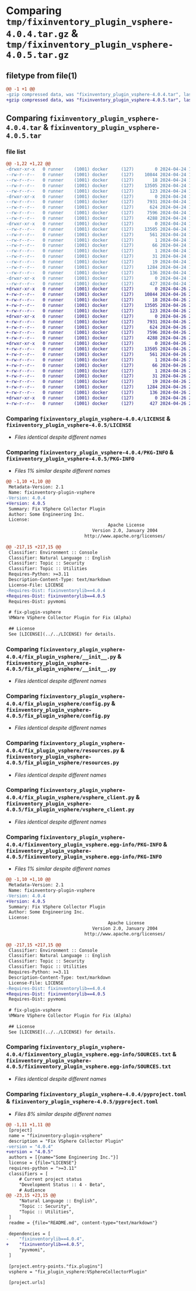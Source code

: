 # Comparing `tmp/fixinventory_plugin_vsphere-4.0.4.tar.gz` & `tmp/fixinventory_plugin_vsphere-4.0.5.tar.gz`

## filetype from file(1)

```diff
@@ -1 +1 @@
-gzip compressed data, was "fixinventory_plugin_vsphere-4.0.4.tar", last modified: Wed Apr 24 19:31:39 2024, max compression
+gzip compressed data, was "fixinventory_plugin_vsphere-4.0.5.tar", last modified: Fri Apr 26 20:21:47 2024, max compression
```

## Comparing `fixinventory_plugin_vsphere-4.0.4.tar` & `fixinventory_plugin_vsphere-4.0.5.tar`

### file list

```diff
@@ -1,22 +1,22 @@
-drwxr-xr-x   0 runner    (1001) docker     (127)        0 2024-04-24 19:31:39.160911 fixinventory_plugin_vsphere-4.0.4/
--rw-r--r--   0 runner    (1001) docker     (127)    10844 2024-04-24 19:28:47.000000 fixinventory_plugin_vsphere-4.0.4/LICENSE
--rw-r--r--   0 runner    (1001) docker     (127)       18 2024-04-24 19:28:47.000000 fixinventory_plugin_vsphere-4.0.4/MANIFEST.in
--rw-r--r--   0 runner    (1001) docker     (127)    13505 2024-04-24 19:31:39.160911 fixinventory_plugin_vsphere-4.0.4/PKG-INFO
--rw-r--r--   0 runner    (1001) docker     (127)      123 2024-04-24 19:28:47.000000 fixinventory_plugin_vsphere-4.0.4/README.md
-drwxr-xr-x   0 runner    (1001) docker     (127)        0 2024-04-24 19:31:39.160911 fixinventory_plugin_vsphere-4.0.4/fix_plugin_vsphere/
--rw-r--r--   0 runner    (1001) docker     (127)     7931 2024-04-24 19:28:47.000000 fixinventory_plugin_vsphere-4.0.4/fix_plugin_vsphere/__init__.py
--rw-r--r--   0 runner    (1001) docker     (127)      624 2024-04-24 19:28:47.000000 fixinventory_plugin_vsphere-4.0.4/fix_plugin_vsphere/config.py
--rw-r--r--   0 runner    (1001) docker     (127)     7596 2024-04-24 19:28:47.000000 fixinventory_plugin_vsphere-4.0.4/fix_plugin_vsphere/resources.py
--rw-r--r--   0 runner    (1001) docker     (127)     4288 2024-04-24 19:28:47.000000 fixinventory_plugin_vsphere-4.0.4/fix_plugin_vsphere/vsphere_client.py
-drwxr-xr-x   0 runner    (1001) docker     (127)        0 2024-04-24 19:31:39.160911 fixinventory_plugin_vsphere-4.0.4/fixinventory_plugin_vsphere.egg-info/
--rw-r--r--   0 runner    (1001) docker     (127)    13505 2024-04-24 19:31:39.000000 fixinventory_plugin_vsphere-4.0.4/fixinventory_plugin_vsphere.egg-info/PKG-INFO
--rw-r--r--   0 runner    (1001) docker     (127)      561 2024-04-24 19:31:39.000000 fixinventory_plugin_vsphere-4.0.4/fixinventory_plugin_vsphere.egg-info/SOURCES.txt
--rw-r--r--   0 runner    (1001) docker     (127)        1 2024-04-24 19:31:39.000000 fixinventory_plugin_vsphere-4.0.4/fixinventory_plugin_vsphere.egg-info/dependency_links.txt
--rw-r--r--   0 runner    (1001) docker     (127)       66 2024-04-24 19:31:39.000000 fixinventory_plugin_vsphere-4.0.4/fixinventory_plugin_vsphere.egg-info/entry_points.txt
--rw-r--r--   0 runner    (1001) docker     (127)        1 2024-04-24 19:29:53.000000 fixinventory_plugin_vsphere-4.0.4/fixinventory_plugin_vsphere.egg-info/not-zip-safe
--rw-r--r--   0 runner    (1001) docker     (127)       31 2024-04-24 19:31:39.000000 fixinventory_plugin_vsphere-4.0.4/fixinventory_plugin_vsphere.egg-info/requires.txt
--rw-r--r--   0 runner    (1001) docker     (127)       19 2024-04-24 19:31:39.000000 fixinventory_plugin_vsphere-4.0.4/fixinventory_plugin_vsphere.egg-info/top_level.txt
--rw-r--r--   0 runner    (1001) docker     (127)     1284 2024-04-24 19:28:47.000000 fixinventory_plugin_vsphere-4.0.4/pyproject.toml
--rw-r--r--   0 runner    (1001) docker     (127)      136 2024-04-24 19:31:39.160911 fixinventory_plugin_vsphere-4.0.4/setup.cfg
-drwxr-xr-x   0 runner    (1001) docker     (127)        0 2024-04-24 19:31:39.160911 fixinventory_plugin_vsphere-4.0.4/test/
--rw-r--r--   0 runner    (1001) docker     (127)      427 2024-04-24 19:28:47.000000 fixinventory_plugin_vsphere-4.0.4/test/test_config.py
+drwxr-xr-x   0 runner    (1001) docker     (127)        0 2024-04-26 20:21:47.730500 fixinventory_plugin_vsphere-4.0.5/
+-rw-r--r--   0 runner    (1001) docker     (127)    10844 2024-04-26 20:18:50.000000 fixinventory_plugin_vsphere-4.0.5/LICENSE
+-rw-r--r--   0 runner    (1001) docker     (127)       18 2024-04-26 20:18:50.000000 fixinventory_plugin_vsphere-4.0.5/MANIFEST.in
+-rw-r--r--   0 runner    (1001) docker     (127)    13505 2024-04-26 20:21:47.730500 fixinventory_plugin_vsphere-4.0.5/PKG-INFO
+-rw-r--r--   0 runner    (1001) docker     (127)      123 2024-04-26 20:18:50.000000 fixinventory_plugin_vsphere-4.0.5/README.md
+drwxr-xr-x   0 runner    (1001) docker     (127)        0 2024-04-26 20:21:47.730500 fixinventory_plugin_vsphere-4.0.5/fix_plugin_vsphere/
+-rw-r--r--   0 runner    (1001) docker     (127)     7931 2024-04-26 20:18:50.000000 fixinventory_plugin_vsphere-4.0.5/fix_plugin_vsphere/__init__.py
+-rw-r--r--   0 runner    (1001) docker     (127)      624 2024-04-26 20:18:50.000000 fixinventory_plugin_vsphere-4.0.5/fix_plugin_vsphere/config.py
+-rw-r--r--   0 runner    (1001) docker     (127)     7596 2024-04-26 20:18:50.000000 fixinventory_plugin_vsphere-4.0.5/fix_plugin_vsphere/resources.py
+-rw-r--r--   0 runner    (1001) docker     (127)     4288 2024-04-26 20:18:50.000000 fixinventory_plugin_vsphere-4.0.5/fix_plugin_vsphere/vsphere_client.py
+drwxr-xr-x   0 runner    (1001) docker     (127)        0 2024-04-26 20:21:47.730500 fixinventory_plugin_vsphere-4.0.5/fixinventory_plugin_vsphere.egg-info/
+-rw-r--r--   0 runner    (1001) docker     (127)    13505 2024-04-26 20:21:47.000000 fixinventory_plugin_vsphere-4.0.5/fixinventory_plugin_vsphere.egg-info/PKG-INFO
+-rw-r--r--   0 runner    (1001) docker     (127)      561 2024-04-26 20:21:47.000000 fixinventory_plugin_vsphere-4.0.5/fixinventory_plugin_vsphere.egg-info/SOURCES.txt
+-rw-r--r--   0 runner    (1001) docker     (127)        1 2024-04-26 20:21:47.000000 fixinventory_plugin_vsphere-4.0.5/fixinventory_plugin_vsphere.egg-info/dependency_links.txt
+-rw-r--r--   0 runner    (1001) docker     (127)       66 2024-04-26 20:21:47.000000 fixinventory_plugin_vsphere-4.0.5/fixinventory_plugin_vsphere.egg-info/entry_points.txt
+-rw-r--r--   0 runner    (1001) docker     (127)        1 2024-04-26 20:19:57.000000 fixinventory_plugin_vsphere-4.0.5/fixinventory_plugin_vsphere.egg-info/not-zip-safe
+-rw-r--r--   0 runner    (1001) docker     (127)       31 2024-04-26 20:21:47.000000 fixinventory_plugin_vsphere-4.0.5/fixinventory_plugin_vsphere.egg-info/requires.txt
+-rw-r--r--   0 runner    (1001) docker     (127)       19 2024-04-26 20:21:47.000000 fixinventory_plugin_vsphere-4.0.5/fixinventory_plugin_vsphere.egg-info/top_level.txt
+-rw-r--r--   0 runner    (1001) docker     (127)     1284 2024-04-26 20:18:50.000000 fixinventory_plugin_vsphere-4.0.5/pyproject.toml
+-rw-r--r--   0 runner    (1001) docker     (127)      136 2024-04-26 20:21:47.730500 fixinventory_plugin_vsphere-4.0.5/setup.cfg
+drwxr-xr-x   0 runner    (1001) docker     (127)        0 2024-04-26 20:21:47.730500 fixinventory_plugin_vsphere-4.0.5/test/
+-rw-r--r--   0 runner    (1001) docker     (127)      427 2024-04-26 20:18:50.000000 fixinventory_plugin_vsphere-4.0.5/test/test_config.py
```

### Comparing `fixinventory_plugin_vsphere-4.0.4/LICENSE` & `fixinventory_plugin_vsphere-4.0.5/LICENSE`

 * *Files identical despite different names*

### Comparing `fixinventory_plugin_vsphere-4.0.4/PKG-INFO` & `fixinventory_plugin_vsphere-4.0.5/PKG-INFO`

 * *Files 1% similar despite different names*

```diff
@@ -1,10 +1,10 @@
 Metadata-Version: 2.1
 Name: fixinventory-plugin-vsphere
-Version: 4.0.4
+Version: 4.0.5
 Summary: Fix VSphere Collector Plugin
 Author: Some Engineering Inc.
 License: 
                                       Apache License
                                 Version 2.0, January 2004
                              http://www.apache.org/licenses/
         
@@ -217,15 +217,15 @@
 Classifier: Environment :: Console
 Classifier: Natural Language :: English
 Classifier: Topic :: Security
 Classifier: Topic :: Utilities
 Requires-Python: >=3.11
 Description-Content-Type: text/markdown
 License-File: LICENSE
-Requires-Dist: fixinventorylib==4.0.4
+Requires-Dist: fixinventorylib==4.0.5
 Requires-Dist: pyvmomi
 
 # fix-plugin-vsphere
 VMWare VSphere Collector Plugin for Fix (Alpha)
 
 ## License
 See [LICENSE](../../LICENSE) for details.
```

### Comparing `fixinventory_plugin_vsphere-4.0.4/fix_plugin_vsphere/__init__.py` & `fixinventory_plugin_vsphere-4.0.5/fix_plugin_vsphere/__init__.py`

 * *Files identical despite different names*

### Comparing `fixinventory_plugin_vsphere-4.0.4/fix_plugin_vsphere/config.py` & `fixinventory_plugin_vsphere-4.0.5/fix_plugin_vsphere/config.py`

 * *Files identical despite different names*

### Comparing `fixinventory_plugin_vsphere-4.0.4/fix_plugin_vsphere/resources.py` & `fixinventory_plugin_vsphere-4.0.5/fix_plugin_vsphere/resources.py`

 * *Files identical despite different names*

### Comparing `fixinventory_plugin_vsphere-4.0.4/fix_plugin_vsphere/vsphere_client.py` & `fixinventory_plugin_vsphere-4.0.5/fix_plugin_vsphere/vsphere_client.py`

 * *Files identical despite different names*

### Comparing `fixinventory_plugin_vsphere-4.0.4/fixinventory_plugin_vsphere.egg-info/PKG-INFO` & `fixinventory_plugin_vsphere-4.0.5/fixinventory_plugin_vsphere.egg-info/PKG-INFO`

 * *Files 1% similar despite different names*

```diff
@@ -1,10 +1,10 @@
 Metadata-Version: 2.1
 Name: fixinventory-plugin-vsphere
-Version: 4.0.4
+Version: 4.0.5
 Summary: Fix VSphere Collector Plugin
 Author: Some Engineering Inc.
 License: 
                                       Apache License
                                 Version 2.0, January 2004
                              http://www.apache.org/licenses/
         
@@ -217,15 +217,15 @@
 Classifier: Environment :: Console
 Classifier: Natural Language :: English
 Classifier: Topic :: Security
 Classifier: Topic :: Utilities
 Requires-Python: >=3.11
 Description-Content-Type: text/markdown
 License-File: LICENSE
-Requires-Dist: fixinventorylib==4.0.4
+Requires-Dist: fixinventorylib==4.0.5
 Requires-Dist: pyvmomi
 
 # fix-plugin-vsphere
 VMWare VSphere Collector Plugin for Fix (Alpha)
 
 ## License
 See [LICENSE](../../LICENSE) for details.
```

### Comparing `fixinventory_plugin_vsphere-4.0.4/fixinventory_plugin_vsphere.egg-info/SOURCES.txt` & `fixinventory_plugin_vsphere-4.0.5/fixinventory_plugin_vsphere.egg-info/SOURCES.txt`

 * *Files identical despite different names*

### Comparing `fixinventory_plugin_vsphere-4.0.4/pyproject.toml` & `fixinventory_plugin_vsphere-4.0.5/pyproject.toml`

 * *Files 8% similar despite different names*

```diff
@@ -1,11 +1,11 @@
 [project]
 name = "fixinventory-plugin-vsphere"
 description = "Fix VSphere Collector Plugin"
-version = "4.0.4"
+version = "4.0.5"
 authors = [{name="Some Engineering Inc."}]
 license = {file="LICENSE"}
 requires-python = ">=3.11"
 classifiers = [
     # Current project status
     "Development Status :: 4 - Beta",
     # Audience
@@ -23,15 +23,15 @@
     "Natural Language :: English",
     "Topic :: Security",
     "Topic :: Utilities",
 ]
 readme = {file="README.md", content-type="text/markdown"}
 
 dependencies = [
-    "fixinventorylib==4.0.4",
+    "fixinventorylib==4.0.5",
     "pyvmomi",
 ]
 
 [project.entry-points."fix.plugins"]
 vsphere = "fix_plugin_vsphere:VSphereCollectorPlugin"
 
 [project.urls]
```

